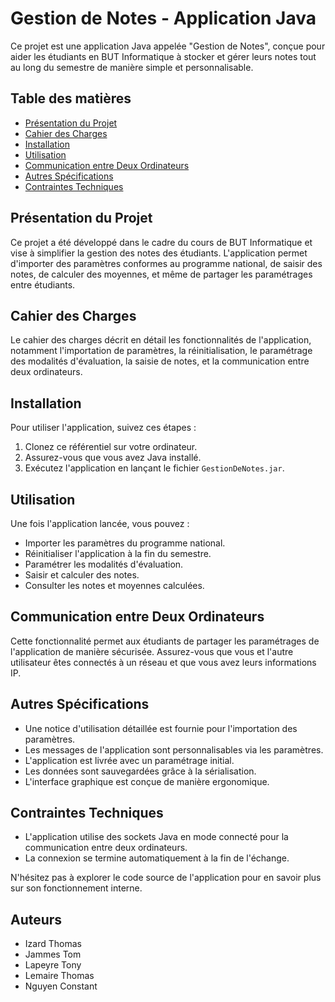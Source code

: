 # Gestion de Notes - Application Java

Ce projet est une application Java appelée "Gestion de Notes", conçue pour aider les étudiants en BUT Informatique à stocker et gérer leurs notes tout au long du semestre de manière simple et personnalisable.

## Table des matières

- [Présentation du Projet](#présentation-du-projet)
- [Cahier des Charges](#cahier-des-charges)
- [Installation](#installation)
- [Utilisation](#utilisation)
- [Communication entre Deux Ordinateurs](#communication-entre-deux-ordinateurs)
- [Autres Spécifications](#autres-spécifications)
- [Contraintes Techniques](#contraintes-techniques)

## Présentation du Projet

Ce projet a été développé dans le cadre du cours de BUT Informatique et vise à simplifier la gestion des notes des étudiants. L'application permet d'importer des paramètres conformes au programme national, de saisir des notes, de calculer des moyennes, et même de partager les paramétrages entre étudiants.

## Cahier des Charges

Le cahier des charges décrit en détail les fonctionnalités de l'application, notamment l'importation de paramètres, la réinitialisation, le paramétrage des modalités d'évaluation, la saisie de notes, et la communication entre deux ordinateurs.

## Installation

Pour utiliser l'application, suivez ces étapes :

1. Clonez ce référentiel sur votre ordinateur.
2. Assurez-vous que vous avez Java installé.
3. Exécutez l'application en lançant le fichier `GestionDeNotes.jar`.

## Utilisation

Une fois l'application lancée, vous pouvez :

- Importer les paramètres du programme national.
- Réinitialiser l'application à la fin du semestre.
- Paramétrer les modalités d'évaluation.
- Saisir et calculer des notes.
- Consulter les notes et moyennes calculées.

## Communication entre Deux Ordinateurs

Cette fonctionnalité permet aux étudiants de partager les paramétrages de l'application de manière sécurisée. Assurez-vous que vous et l'autre utilisateur êtes connectés à un réseau et que vous avez leurs informations IP.

## Autres Spécifications

- Une notice d'utilisation détaillée est fournie pour l'importation des paramètres.
- Les messages de l'application sont personnalisables via les paramètres.
- L'application est livrée avec un paramétrage initial.
- Les données sont sauvegardées grâce à la sérialisation.
- L'interface graphique est conçue de manière ergonomique.

## Contraintes Techniques

- L'application utilise des sockets Java en mode connecté pour la communication entre deux ordinateurs.
- La connexion se termine automatiquement à la fin de l'échange.

N'hésitez pas à explorer le code source de l'application pour en savoir plus sur son fonctionnement interne.

## Auteurs

- Izard Thomas
- Jammes Tom
- Lapeyre Tony
- Lemaire Thomas
- Nguyen Constant
